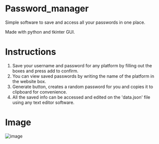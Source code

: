 # Password_manager
Simple software to save and access all your passwords in one place.

Made with python and tkinter GUI.

# Instructions 
1. Save your username and password for any platform by filling out the boxes and press add to confirm.
2. You can view saved passwords by writing the name of the platform in the website box.
3. Generate button, creates a random password for you and copies it to clipboard for convenience.
4. All the saved info can be accessed and edited on the 'data.json' file using any text editor software.


# Image
![image](https://user-images.githubusercontent.com/107172416/227758271-8d3e67ed-0917-4eab-8e3e-2ef4a3bab4ec.png)
